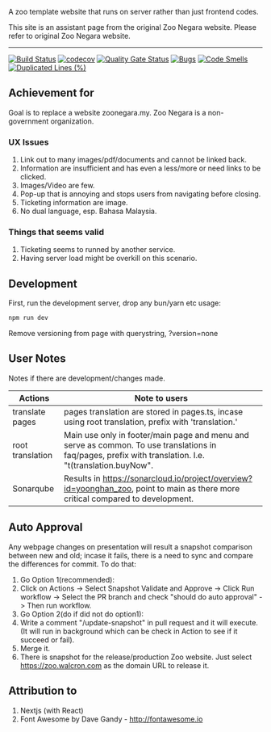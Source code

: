 A zoo template website that runs on server rather than just frontend codes.

This site is an assistant page from the original Zoo Negara website. Please refer to original Zoo Negara website.

---

[![Build Status][build-badge]][build]
[![codecov](https://codecov.io/gh/yoonghan/zoo/graph/badge.svg?token=0SGU5RSG0Q)](https://codecov.io/gh/yoonghan/zoo)
[![Quality Gate Status](https://sonarcloud.io/api/project_badges/measure?project=yoonghan_zoo&metric=alert_status)](https://sonarcloud.io/summary/new_code?id=yoonghan_zoo)
[![Bugs](https://sonarcloud.io/api/project_badges/measure?project=yoonghan_zoo&metric=bugs)](https://sonarcloud.io/summary/new_code?id=yoonghan_zoo)
[![Code Smells](https://sonarcloud.io/api/project_badges/measure?project=yoonghan_zoo&metric=code_smells)](https://sonarcloud.io/summary/new_code?id=yoonghan_zoo)
[![Duplicated Lines (%)](https://sonarcloud.io/api/project_badges/measure?project=yoonghan_zoo&metric=duplicated_lines_density)](https://sonarcloud.io/summary/new_code?id=yoonghan_zoo)

## Achievement for

Goal is to replace a website zoonegara.my. Zoo Negara is a non-government organization.

### UX Issues

1. Link out to many images/pdf/documents and cannot be linked back.
2. Information are insufficient and has even a less/more or need links to be clicked.
3. Images/Video are few.
4. Pop-up that is annoying and stops users from navigating before closing.
5. Ticketing information are image.
6. No dual language, esp. Bahasa Malaysia.

### Things that seems valid

1. Ticketing seems to runned by another service.
2. Having server load might be overkill on this scenario.

## Development

First, run the development server, drop any bun/yarn etc usage:

```bash
npm run dev
```

Remove versioning from page with querystring, ?version=none

## User Notes

Notes if there are development/changes made. 

| Actions | Note to users |
| --- | --- |
| translate pages | pages translation are stored in pages.ts, incase using root translation, prefix with 'translation.' |
| root translation | Main use only in footer/main page and menu and serve as common. To use translations in faq/pages, prefix with translation. I.e. "t(translation.buyNow". |
| Sonarqube | Results in https://sonarcloud.io/project/overview?id=yoonghan_zoo, point to main as there more critical compared to development. |

## Auto Approval

Any webpage changes on presentation will result a snapshot comparison between new and old; incase it fails, there is a need to sync and compare the differences for commit. To do that:
1. Go Option 1(recommended):
  1. Click on Actions -> Select Snapshot Validate and Approve -> Click Run workflow -> Select the PR branch and check "should do auto approval" -> Then run workflow. 
2. Go Option 2(do if did not do option1):
  1. Write a comment "/update-snapshot" in pull request and it will execute. (It will run in background which can be check in Action to see if it succeed or fail).
3. Merge it.
4. There is snapshot for the release/production Zoo website. Just select https://zoo.walcron.com as the domain URL to release it.

## Attribution to

1. Nextjs (with React)
2. Font Awesome by Dave Gandy - http://fontawesome.io

[build-badge]: https://img.shields.io/github/actions/workflow/status/yoonghan/zoo/master_merge.yml
[build]: https://github.com/yoonghan/zoo/actions?query=workflow%3A%22Deploy%20Next.js%20site%20to%20Pages%22
